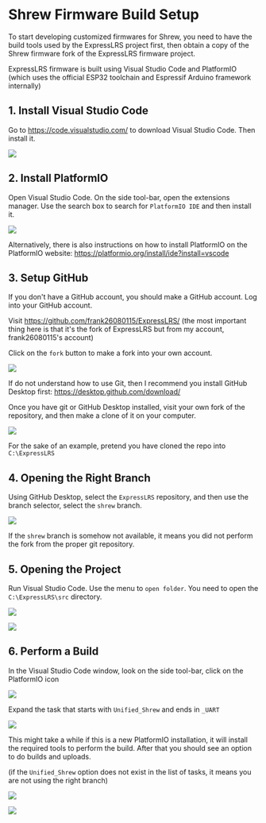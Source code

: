 # Shrew Firmware Build Setup

To start developing customized firmwares for Shrew, you need to have the build tools used by the ExpressLRS project first, then obtain a copy of the Shrew firmware fork of the ExpressLRS firmware project.

ExpressLRS firmware is built using Visual Studio Code and PlatformIO (which uses the official ESP32 toolchain and Espressif Arduino framework internally)

## 1. Install Visual Studio Code

Go to https://code.visualstudio.com/ to download Visual Studio Code. Then install it.

![](imgs/download-vscode.png)

## 2. Install PlatformIO

Open Visual Studio Code. On the side tool-bar, open the extensions manager. Use the search box to search for `PlatformIO IDE` and then install it.

![](imgs/install-platformio.png)

Alternatively, there is also instructions on how to install PlatformIO on the PlatformIO website: https://platformio.org/install/ide?install=vscode

## 3. Setup GitHub

If you don't have a GitHub account, you should make a GitHub account. Log into your GitHub account.

Visit https://github.com/frank26080115/ExpressLRS/ (the most important thing here is that it's the fork of ExpressLRS but from my account, frank26080115's account)

Click on the `fork` button to make a fork into your own account.

![](imgs/fork-repo.png)

If do not understand how to use Git, then I recommend you install GitHub Desktop first: https://desktop.github.com/download/

Once you have git or GitHub Desktop installed, visit your own fork of the repository, and then make a clone of it on your computer.

![](imgs/clone-your-own-fork.png)

For the sake of an example, pretend you have cloned the repo into `C:\ExpressLRS`

## 4. Opening the Right Branch

Using GitHub Desktop, select the `ExpressLRS` repository, and then use the branch selector, select the `shrew` branch.

![](imgs/checkout-shrew-branch.png)

If the `shrew` branch is somehow not available, it means you did not perform the fork from the proper git repository.

## 5. Opening the Project

Run Visual Studio Code. Use the menu to `open folder`. You need to open the `C:\ExpressLRS\src` directory.

![](imgs/vscode-open-folder.png)

![](imgs/vscode-open-folder-dialog.png)

## 6. Perform a Build

In the Visual Studio Code window, look on the side tool-bar, click on the PlatformIO icon

![](imgs/click-on-platformio.png)

Expand the task that starts with `Unified_Shrew` and ends in `_UART`

![](imgs/test-build-expand-task.png)

This might take a while if this is a new PlatformIO installation, it will install the required tools to perform the build. After that you should see an option to do builds and uploads.

(if the `Unified_Shrew` option does not exist in the list of tasks, it means you are not using the right branch)

![](imgs/test-build-click.png)

![](imgs/build-success.png)
